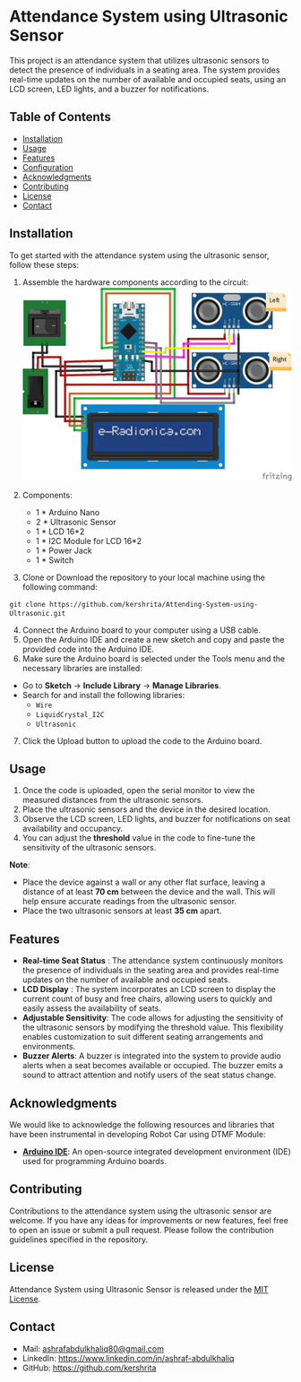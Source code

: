 # Attendance System using Ultrasonic Sensor

This project is an attendance system that utilizes ultrasonic sensors to detect the presence of individuals in a seating area. The system provides real-time updates on the number of available and occupied seats, using an LCD screen, LED lights, and a buzzer for notifications.

## Table of Contents

- [Installation](#installation)
- [Usage](#usage)
- [Features](#features)
- [Configuration](#configuration)
- [Acknowledgments](#acknowledgments)
- [Contributing](#contributing)
- [License](#license)
- [Contact](#contact)

## Installation

To get started with the attendance system using the ultrasonic sensor, follow these steps:

1. Assemble the hardware components according to the circuit:
![Circuit Diagram](Circuit.jpg)

2. Components:
	- 1 * Arduino Nano
	- 2 * Ultrasonic Sensor
	- 1 * LCD 16*2
	- 1 * I2C Module for LCD 16*2
	- 1 * Power Jack
	- 1 * Switch

3. Clone or Download the repository to your local machine using the following command:
```
git clone https://github.com/kershrita/Attending-System-using-Ultrasonic.git
```
4. Connect the Arduino board to your computer using a USB cable.
5. Open the Arduino IDE and create a new sketch and copy and paste the provided code into the Arduino IDE.
6. Make sure the Arduino board is selected under the Tools menu and the necessary libraries are installed:
- Go to **Sketch** -> **Include Library** -> **Manage Libraries**.
- Search for and install the following libraries:
    - `Wire`
    - `LiquidCrystal_I2C`
    - `Ultrasonic`
7. Click the Upload button to upload the code to the Arduino board.

## Usage

1. Once the code is uploaded, open the serial monitor to view the measured distances from the ultrasonic sensors.
2. Place the ultrasonic sensors and the device in the desired location.
3. Observe the LCD screen, LED lights, and buzzer for notifications on seat availability and occupancy.
4. You can adjust the **threshold** value in the code to fine-tune the sensitivity of the ultrasonic sensors.

**Note**: 
- Place the device against a wall or any other flat surface, leaving a distance of at least **70 cm** between the device and the wall. This will help ensure accurate readings from the ultrasonic sensor.
- Place the two ultrasonic sensors at least **35 cm** apart.

## Features

- **Real-time Seat Status** : The attendance system continuously monitors the presence of individuals in the seating area and provides real-time updates on the number of available and occupied seats.
- **LCD Display** : The system incorporates an LCD screen to display the current count of busy and free chairs, allowing users to quickly and easily assess the availability of seats.
- **Adjustable Sensitivity**: The code allows for adjusting the sensitivity of the ultrasonic sensors by modifying the threshold value. This flexibility enables customization to suit different seating arrangements and environments.
- **Buzzer Alerts**: A buzzer is integrated into the system to provide audio alerts when a seat becomes available or occupied. The buzzer emits a sound to attract attention and notify users of the seat status change.

## Acknowledgments

We would like to acknowledge the following resources and libraries that have been instrumental in developing Robot Car using DTMF Module:

- **[Arduino IDE](https://www.arduino.cc/en/software)**:  An open-source integrated development environment (IDE) used for programming Arduino boards.


## Contributing

Contributions to the attendance system using the ultrasonic sensor are welcome. If you have any ideas for improvements or new features, feel free to open an issue or submit a pull request. Please follow the contribution guidelines specified in the repository.

## License

Attendance System using Ultrasonic Sensor is released under the [MIT License](LICENSE).

## Contact

- Mail: ashrafabdulkhaliq80@gmail.com
- LinkedIn: https://www.linkedin.com/in/ashraf-abdulkhaliq
- GitHub: https://github.com/kershrita